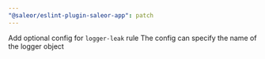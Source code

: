 ```yaml
---
"@saleor/eslint-plugin-saleor-app": patch
---
```


Add optional config for `logger-leak` rule
The config can specify the name of the logger object

